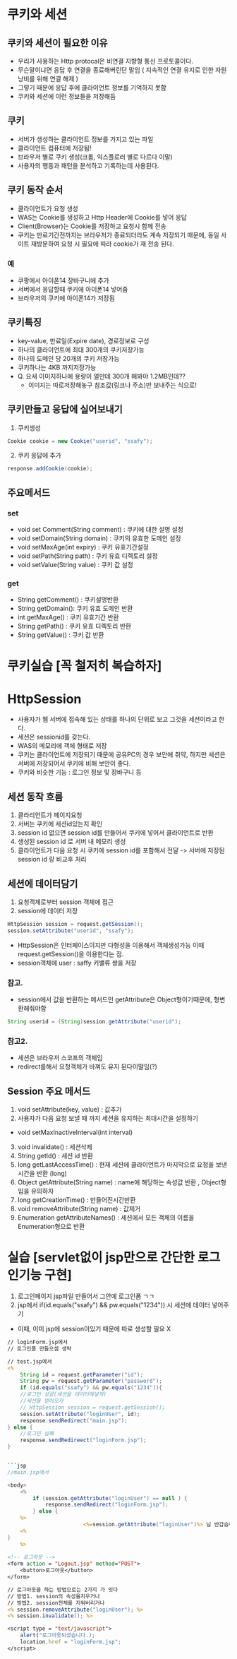 # 쿠키와 세션
## 쿠키와 세션이 필요한 이유
- 우리가 사용하는 Http protocal은 비연결 지향형 통신 프로토콜이다.
- 무슨말이냐면 응답 후 연결을 종료해버린단 말임 ( 지속적인 연결 유지로 인한 자원낭비를 위해 연결 해제 )
- 그렇기 때문에 응답 후에 클라이언트 정보를 기억하지 못함
- 쿠키와 세션에 이런 정보들을 저장해둠

## 쿠키
- 서버가 생성하는 클라이언트 정보를 가지고 있는 파일
- 클라이언트 컴퓨터에 저장됨! 
- 브라우저 별로 쿠키 생성(크롬, 익스플로러 별로 다르다 이말)
- 사용자의 행동과 패턴을 분석하고 기록하는데 사용된다.

## 쿠키 동작 순서
- 클라이언트가 요청 생성
- WAS는 Cookie를 생성하고 Http Header에 Cookie를 넣어 응답
- Client(Browser)는 Cookie를 저장하고 요청시 함께 전송
- 쿠키는 만료기간전까지는 브라우저가 종료되더라도 계속 저장되기 때문에, 동일 사이트 재방문하여 요청 시 필요에 따라 cookie가 재 전송 된다.

### 예
- 쿠팡에서 아이폰14 장바구니에 추가
- 서버에서 응답할때 쿠키에 아이폰14 넣어줌
- 브라우저의 쿠키에 아이폰14가 저장됨

## 쿠키특징
- key-value, 만료일(Expire date), 경로정보로 구성
- 하나의 클라이언트에 최대 300개의 쿠키저장가능
- 하나의 도메인 당 20개의 쿠키 저장가능
- 쿠키하나는 4KB 까지저장가능
- Q. 요새 이미지하나에 용량이 얼만데 300개 해봐야 1.2MB인데?? 
   - 이미지는 따로저장해놓구 참조값(링크나 주소)만 보내주는 식으로! 

## 쿠키만들고 응답에 실어보내기
1. 쿠키생성 
```java
Cookie cookie = new Cookie("userid", "ssafy");
```
2. 쿠키 응답에 추가
```java
response.addCookie(cookie);
```

## 주요메서드
### set
- void set Comment(String comment) : 쿠키에 대한 설명 설정
- void setDomain(String domain) : 쿠키의 유효한 도메인 설정
- void setMaxAge(int expiry) : 쿠키 유효기간설정
- void setPath(String path) : 쿠키 유효 디렉토리 설정
- void setValue(String value) : 쿠키 값 설정
### get
- String getComment() : 쿠키설명반환
- String getDomain(): 쿠키 유효 도메인 반환
- int getMaxAge() : 쿠키 유효기간 반환
- String getPath() : 쿠키 유효 디렉토리 반환
- String getValue() : 쿠키 값 반환

# 쿠키실습 [꼭 철저히 복습하자]



# HttpSession
- 사용자가 웹 서버에 접속해 있는 상태를 하나의 단위로 보고 그것을 세션이라고 한다.
- 세션은 sessionid를 갖는다.
- WAS의 메모리에 객체 형태로 저장
- 쿠키는 클라이언트에 저장되기 때문에 공유PC의 경우 보안에 취약, 하지만 세션은 서버에 저장되어서 쿠키에 비해 보안이 좋다.
- 쿠키와 비슷한 기능 : 로그인 정보 및 장바구니 등

## 세션 동작 흐름
1. 클라리언트가 페이지요청
2. 서버는 쿠키에 세션id있는지 확인
3. session id 없으면 session id를 만들어서 쿠키에 넣어서 클라이언트로 반환
4. 생성된 session id 로 서버 내 메모리 생성
5. 클라이언트가 다음 요청 시 쿠키에 session id를 포함해서 전달 -> 서버에 저장된 session id 랑 비교후 처리

## 세션에 데이터담기
1. 요청객체로부터 session 객체에 접근
2. session에 데이터 저장
```java
HttpSession session = request.getSession();
session.setAttribute("userid", "ssafy");
```
- HttpSession은 인터페이스이지만 다형성을 이용해서 객체생성가능 이때 request.getSession()을 이용한다는 점.
- session객체에 user : saffy 키밸류 쌍을 저장

### 참고.
- session에서 값을 반환하는 메서드인 getAttribute은 Object형이기때문에, 형변환해줘야함
```java
String userid = (String)session.getAttribute("userid");
```

### 참고2.
- 세션은 브라우저 스코프의 객체임
- redirect를해서 요청객체가 바껴도 유지 된다이말임(?)

## Session 주요 메서드
1. void setAttribute(key, value) : 값추가
2. 사용자가 다음 요청 보낼 때 까지 세션을 유지하는 최대시간을 설정하기 
  - void setMaxInactiveInterval(int interval)
3. void invalidate() : 세션삭제
4. String getId() : 세션 id 반환
5. long getLastAccessTime() : 현재 세션에 클라이언트가 마지막으로 요청을 보낸 시간을 반환 (long)
6. Object getAttribute(String name) : name에 해당하는 속성값 반환 ,  Object형임을 유의하자
7. long getCreationTime() : 만들어진시간반환
8. void removeAttribute(String name) : 값제거
9. Enumeration getAttributeNames() : 세션에서 모든 객체의 이름을 Enumeration형으로 반환

# 실습 [servlet없이 jsp만으로 간단한 로그인기능 구현]
1. 로그인페이지 jsp파일 만들어서 그안에 로그인폼 ㄱㄱ
2. jsp에서 if(id.equals("ssafy") && pw.equals("1234")) 시 세션에 데이터 넣어주기
- 이때, 이미 jsp에 session이있기 때문에 따로 생성할 필요 X
```jsp
// loginForm.jsp에서
// 로그인폼 만들으셈 생략

```
```jsp
// test.jsp에서
<%
    String id = request.getParameter("id");
    String pw = request.getParameter("password");
    if (id.equals("ssafy") && pw.equals("1234")){
    //로그인 성공(세션을 데이터에넣자)
    //세션을 얻어오자
    // HttpSession session = request.getSession();
    session.setAttribute("loginUser", id);
    response.sendRedirect("main.jsp");
} else {
    //로그인 실패 
    response.sendRedireect("loginForm.jsp");
}


```jsp
//main.jsp에서

<body>
    <% 
        if (session.getAttribute("loginUser") == null ) {
            response.sendRedirect("loginForm.jsp");
        } else {
    %>
                        <%=session.getAttribute("loginUser")%> 님 반갑습니다.
    <%
}
    %>
    
<!-- 로그아웃 -->
<form action = "Logout.jsp" method="POST">
    <button>로그아웃</button>
</form>
```

```jsp
// 로그아웃을 하는 방법으로는 2가지 가 잇다
// 방법1. session의 속성을지우거나
// 방법2. session전체를 지워버리거나
<% session.removeAttribute("loginUser"); %>
<% session.invalidate(); %>

<script type = "text/javascript">
    alert("로그아웃되셨습니다.);
    location.href = "loginForm.jsp";
</script>
```